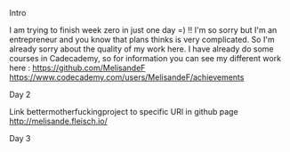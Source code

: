 Intro 

I am trying to finish week zero in just one day =) !! 
I'm so sorry but I'm an entrepreneur and you know that plans thinks is very complicated.
So I'm already sorry about the quality of my work here. 
I have already do some courses in Cadecademy, so for information you can see my different work here : 
https://github.com/MelisandeF 
https://www.codecademy.com/users/MelisandeF/achievements


Day 2 

Link bettermotherfuckingproject to specific URl in github page 
http://melisande.fleisch.io/

Day 3 

